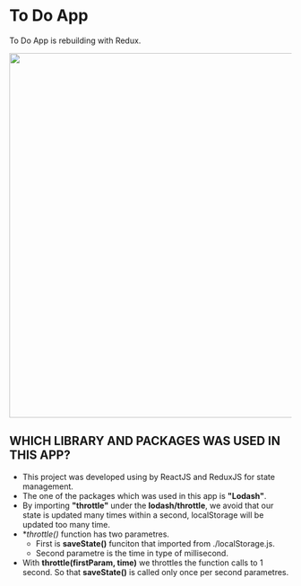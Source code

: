 # To Do App
To Do App is rebuilding with Redux.

<img src="./screenShot/SS.png" style="width: 1300px; height: 650px">

## WHICH LIBRARY AND PACKAGES WAS USED IN THIS APP? 

- This project was developed using by ReactJS and ReduxJS for state management.
- The one of the packages which was used in this app is **"Lodash"**.
- By importing **"throttle"** under the **lodash/throttle**, we avoid that our state is updated many times within a second, localStorage will be updated too many time.
- **throttle()* function has two parametres. 
    - First is **saveState()** funciton that imported from ./localStorage.js.
    - Second parametre is the time in type of millisecond.
- With **throttle(firstParam, time)** we throttles the function calls to 1 second. So that **saveState()** is called only once per second parametres.